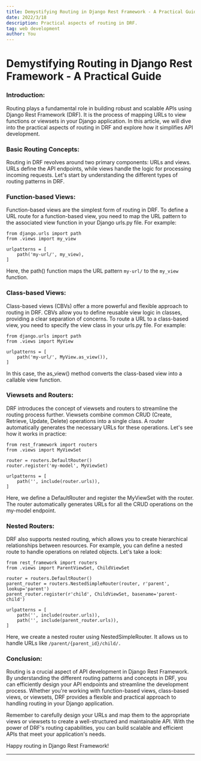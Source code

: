 ```yaml
---
title: Demystifying Routing in Django Rest Framework - A Practical Guide
date: 2022/3/18
description: Practical aspects of routing in DRF.
tag: web development
author: You
---
```


# Demystifying Routing in Django Rest Framework - A Practical Guide

### Introduction:
Routing plays a fundamental role in building robust and scalable APIs using Django Rest Framework (DRF). It is the process of mapping URLs to view functions or viewsets in your Django application. In this article, we will dive into the practical aspects of routing in DRF and explore how it simplifies API development.

### Basic Routing Concepts:
Routing in DRF revolves around two primary components: URLs and views. URLs define the API endpoints, while views handle the logic for processing incoming requests. Let's start by understanding the different types of routing patterns in DRF.

### Function-based Views:
Function-based views are the simplest form of routing in DRF. To define a URL route for a function-based view, you need to map the URL pattern to the associated view function in your Django urls.py file. For example:
```
from django.urls import path
from .views import my_view

urlpatterns = [
    path('my-url/', my_view),
]

```

Here, the path() function maps the URL pattern `my-url/` to the `my_view` function.

### Class-based Views:
Class-based views (CBVs) offer a more powerful and flexible approach to routing in DRF. CBVs allow you to define reusable view logic in classes, providing a clear separation of concerns. To route a URL to a class-based view, you need to specify the view class in your urls.py file. For example:
```
from django.urls import path
from .views import MyView

urlpatterns = [
    path('my-url/', MyView.as_view()),
]

```

In this case, the as_view() method converts the class-based view into a callable view function.

### Viewsets and Routers:
DRF introduces the concept of viewsets and routers to streamline the routing process further. Viewsets combine common CRUD (Create, Retrieve, Update, Delete) operations into a single class. A router automatically generates the necessary URLs for these operations. Let's see how it works in practice:
```
from rest_framework import routers
from .views import MyViewSet

router = routers.DefaultRouter()
router.register('my-model', MyViewSet)

urlpatterns = [
    path('', include(router.urls)),
]
```

Here, we define a DefaultRouter and register the MyViewSet with the router. The router automatically generates URLs for all the CRUD operations on the my-model endpoint.

### Nested Routers:
DRF also supports nested routing, which allows you to create hierarchical relationships between resources. For example, you can define a nested route to handle operations on related objects. Let's take a look:

```
from rest_framework import routers
from .views import ParentViewSet, ChildViewSet

router = routers.DefaultRouter()
parent_router = routers.NestedSimpleRouter(router, r'parent', lookup='parent')
parent_router.register(r'child', ChildViewSet, basename='parent-child')

urlpatterns = [
    path('', include(router.urls)),
    path('', include(parent_router.urls)),
]
```

Here, we create a nested router using NestedSimpleRouter. It allows us to handle URLs like ` /parent/{parent_id}/child/. `

### Conclusion:
Routing is a crucial aspect of API development in Django Rest Framework. By understanding the different routing patterns and concepts in DRF, you can efficiently design your API endpoints and streamline the development process. Whether you're working with function-based views, class-based views, or viewsets, DRF provides a flexible and practical approach to handling routing in your Django application.

Remember to carefully design your URLs and map them to the appropriate views or viewsets to create a well-structured and maintainable API. With the power of DRF's routing capabilities, you can build scalable and efficient APIs that meet your application's needs.

Happy routing in Django Rest Framework!

---
